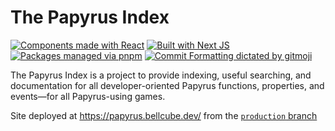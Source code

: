 # The Papyrus Index

[![Components made with React](https://img.shields.io/badge/react-%2320232a.svg?style=for-the-badge&logo=react&logoColor=%2361DAFB)](https://react.dev/)
[![Built with Next JS](https://img.shields.io/badge/Next-black?style=for-the-badge&logo=next.js&logoColor=white)](https://nextjs.org/)
[![Packages managed via pnpm](https://img.shields.io/badge/pnpm-%234a4a4a.svg?style=for-the-badge&logo=pnpm&logoColor=f69220)](https://pnpm.io/)
[![Commit Formatting dictated by gitmoji](https://img.shields.io/badge/gitmoji-%20😜%20😍-FFDD67.svg?style=for-the-badge)](https://gitmoji.dev)

The Papyrus Index is a project to provide indexing, useful searching, and documentation for all developer-oriented Papyrus functions, properties, and events&mdash;for all Papyrus-using games.

Site deployed at https://papyrus.bellcube.dev/ from the [`production` branch](https://github.com/BellCubeDev/papyrus-index/tree/production)
